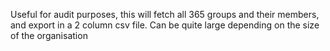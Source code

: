 

Useful for audit purposes, this will fetch all 365 groups and their members, and export in a 2 column csv file.  Can be quite large depending on the size of the organisation
